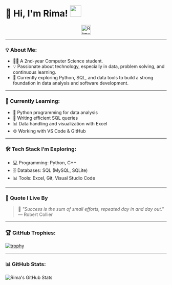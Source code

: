 # 👋 Hi, I'm Rima! <img src="https://github.com/TheDudeThatCode/TheDudeThatCode/blob/master/Assets/Hi.gif" width="35" />

<p align="center">
  <a href="https://www.linkedin.com/in/rima-hatami" target="_blank">
    <img align="center" src="https://cdn.jsdelivr.net/npm/simple-icons@v5/icons/linkedin.svg" alt="Rima Hatami | LinkedIn" width="30" height="30" />
  </a>
</p>

---

### 💡 About Me:
- 👩‍💻 A 2nd-year Computer Science student.  
- 💡 Passionate about technology, especially in data, problem solving, and continuous learning.  
- 🚀 Currently exploring Python, SQL, and data tools to build a strong foundation in data analysis and software development.

---

### 📘 Currently Learning:
- 🐍 Python programming for data analysis  
- 🧠 Writing efficient SQL queries  
- 📊 Data handling and visualization with Excel  
- ⚙️ Working with VS Code & GitHub

---

### 🛠️ Tech Stack I’m Exploring:
- 💻 Programming: Python, C++  
- 🗄️ Databases: SQL (MySQL, SQLite)  
- 📊 Tools: Excel, Git, Visual Studio Code

---

### 🌟 Quote I Live By

> 💬 *"Success is the sum of small efforts, repeated day in and day out."*  
> — Robert Collier

---

### 🏆 GitHub Trophies:

[![trophy](https://github-profile-trophy.vercel.app/?username=rimahatami&theme=darkhub)](https://github.com/ryo-ma/github-profile-trophy)

---

### 📊 GitHub Stats:

![Rima's GitHub Stats](https://github-readme-stats.vercel.app/api?username=rimahatami&show_icons=true&title_color=ffc857&icon_color=8ac926&text_color=daf7dc&bg_color=151515&hide=issues&count_priva)
